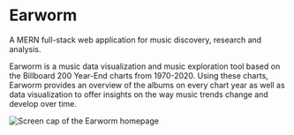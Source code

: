 # Earworm

A MERN full-stack web application for music discovery, research and analysis.

Earworm is a music data visualization and music exploration tool based on the Billboard 200 Year-End charts from 1970-2020. Using these charts, Earworm provides an overview of the albums on every chart year as well as data visualization to offer insights on the way music trends change and develop over time.

![Screen cap of the Earworm homepage](https://i.imgur.com/toIh3s6.png)
